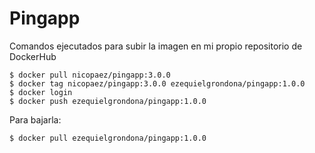 # Pingapp

Comandos ejecutados para subir la imagen en mi propio repositorio de DockerHub
```shell
$ docker pull nicopaez/pingapp:3.0.0
$ docker tag nicopaez/pingapp:3.0.0 ezequielgrondona/pingapp:1.0.0
$ docker login
$ docker push ezequielgrondona/pingapp:1.0.0
```

Para bajarla:
```shell
$ docker pull ezequielgrondona/pingapp:1.0.0
```
